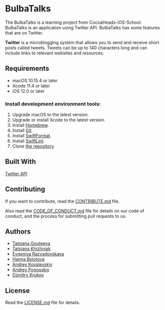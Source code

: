 # BulbaTalks

The BulbaTalks is a learning project from CocoaHeads-iOS-School. BulbaTalks is an application using Twitter API. BulbaTalks has some features that are on Twitter.

**Twitter** is a microblogging system that allows you to send and receive short posts called tweets. Tweets can be up to 140 characters long and can include links to relevant websites and resources.

## Requirements

- macOS 10.15.4 or later
- Xcode 11.4 or later
- iOS 12.0 or later

### Install development environment tools:

1. Upgrade macOS to the latest version.
2. Upgrade or install Xcode to the latest version.
3. Install [Homebrew](https://brew.sh).
4. Install [Git](https://git-scm.com/download/mac).
5. Install [SwiftFormat](https://github.com/nicklockwood/SwiftFormat#how-do-i-install-it).
6. Install [SwiftLint](https://github.com/realm/SwiftLint#installation).
7. Clone [the repository](https://github.com/dersim-davaod/CocoaHeads-iOS-School-Twitter-project).

## Built With

[Twitter API](https://developer.twitter.com/en/docs)

## Contributing

If you want to contribute, read the [CONTRIBUTE.md](https://github.com/dersim-davaod/CocoaHeads-iOS-School-Twitter-project/blob/master/docs/CONTRIBUTING.md) file.

Also read the [CODE_OF_CONDUCT.md](https://github.com/dersim-davaod/CocoaHeads-iOS-School-Twitter-project/blob/master/docs/CODE_OF_CONDUCT.md) file for details on our code of conduct, and the process for submitting pull requests to us.

## Authors

- [Tatsiana Gouteeva](https://github.com/TatsianaGouteeva)
- [Tatsiana Khizhniak](https://github.com/badpanda13)
- [Evgeniya Razvadovskaya](https://github.com/Iweinrazvadovskaya)
- [Hanna Bolotova](https://github.com/Hannabolotova)
- [Andrey Kovalevskiy](https://github.com/AndreyKovalevskiy)
- [Andrey Pogosskiy](https://github.com/BongDiDong)
- [Dzmitry Krukov](https://github.com/silvaby)

## License

Read the [LICENSE.md](https://github.com/dersim-davaod/CocoaHeads-iOS-School-Twitter-project/blob/master/LICENSE.md) file for details.
